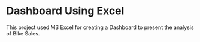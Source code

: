 # Dashboard Using Excel
 This project used MS Excel for creating a Dashboard to present the analysis of Bike Sales. 
